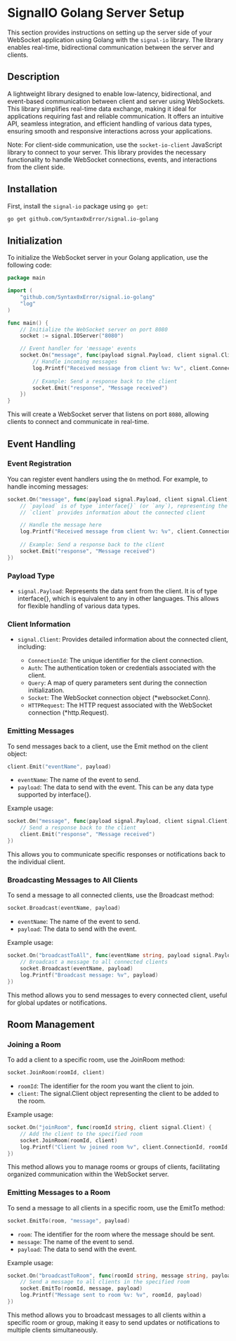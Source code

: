 # SignalIO Golang Server Setup

This section provides instructions on setting up the server side of your WebSocket application using Golang with the `signal-io` library. The library enables real-time, bidirectional communication between the server and clients.

## Description
A lightweight library designed to enable low-latency, bidirectional, and event-based communication between client and server using WebSockets. This library simplifies real-time data exchange, making it ideal for applications requiring fast and reliable communication. It offers an intuitive API, seamless integration, and efficient handling of various data types, ensuring smooth and responsive interactions across your applications.

Note: For client-side communication, use the `socket-io-client` JavaScript library to connect to your server. This library provides the necessary functionality to handle WebSocket connections, events, and interactions from the client side.

## Installation

First, install the `signal-io` package using `go get`:

```bash
go get github.com/Syntax0xError/signal.io-golang
```

## Initialization

To initialize the WebSocket server in your Golang application, use the following code:

```go
package main

import (
    "github.com/Syntax0xError/signal.io-golang"
    "log"
)

func main() {
    // Initialize the WebSocket server on port 8080
    socket := signal.IOServer("8080")

    // Event handler for 'message' events
    socket.On("message", func(payload signal.Payload, client signal.Client) {
        // Handle incoming messages
        log.Printf("Received message from client %v: %v", client.ConnectionId(), payload)
        
        // Example: Send a response back to the client
        socket.Emit("response", "Message received")
    })
}

```
This will create a WebSocket server that listens on port `8080`, allowing clients to connect and communicate in real-time.

## Event Handling

### Event Registration
You can register event handlers using the `On` method. For example, to handle incoming messages:
```go
socket.On("message", func(payload signal.Payload, client signal.Client) {
    // `payload` is of type `interface{}` (or `any`), representing the data sent by the client
    // `client` provides information about the connected client

    // Handle the message here
    log.Printf("Received message from client %v: %v", client.ConnectionId(), payload)
    
    // Example: Send a response back to the client
    socket.Emit("response", "Message received")
})
```
### Payload Type
- `signal.Payload`: Represents the data sent from the client. It is of type interface{}, which is equivalent to any in other languages. This allows for flexible handling of various data types.

### Client Information
- `signal.Client`: Provides detailed information about the connected client, including:

    - `ConnectionId`: The unique identifier for the client connection.
    - `Auth`: The authentication token or credentials associated with the client.
    - `Query`: A map of query parameters sent during the connection initialization.
    - `Socket`: The WebSocket connection object (*websocket.Conn).
    - `HTTPRequest`: The HTTP request associated with the WebSocket connection (*http.Request).

### Emitting Messages
To send messages back to a client, use the Emit method on the client object:
```go
client.Emit("eventName", payload)
```
- `eventName`: The name of the event to send.
- `payload`: The data to send with the event. This can be any data type supported by interface{}.

Example usage:
```go
socket.On("message", func(payload signal.Payload, client signal.Client) {
    // Send a response back to the client
    client.Emit("response", "Message received")
})
```
This allows you to communicate specific responses or notifications back to the individual client.

### Broadcasting Messages to All Clients

To send a message to all connected clients, use the Broadcast method:

```go
socket.Broadcast(eventName, payload)
```
- `eventName`: The name of the event to send.
- `payload`: The data to send with the event.

Example usage:
```go
socket.On("broadcastToAll", func(eventName string, payload signal.Payload) {
    // Broadcast a message to all connected clients
    socket.Broadcast(eventName, payload)
    log.Printf("Broadcast message: %v", payload)
})
```
This method allows you to send messages to every connected client, useful for global updates or notifications.

## Room Management

### Joining a Room
To add a client to a specific room, use the JoinRoom method:
```go
socket.JoinRoom(roomId, client)
```
- `roomId`: The identifier for the room you want the client to join.
- `client`: The signal.Client object representing the client to be added to the room.

Example usage:
```go
socket.On("joinRoom", func(roomId string, client signal.Client) {
    // Add the client to the specified room
    socket.JoinRoom(roomId, client)
    log.Printf("Client %v joined room %v", client.ConnectionId, roomId)
})
```
This method allows you to manage rooms or groups of clients, facilitating organized communication within the WebSocket server.

### Emitting Messages to a Room

To send a message to all clients in a specific room, use the EmitTo method:
```go
socket.EmitTo(room, "message", payload)
```
- `room`: The identifier for the room where the message should be sent.
- `message`: The name of the event to send.
- `payload`: The data to send with the event.

Example usage:
```go
socket.On("broadcastToRoom", func(roomId string, message string, payload signal.Payload) {
    // Send a message to all clients in the specified room
    socket.EmitTo(roomId, message, payload)
    log.Printf("Message sent to room %v: %v", roomId, payload)
})
```
This method allows you to broadcast messages to all clients within a specific room or group, making it easy to send updates or notifications to multiple clients simultaneously.